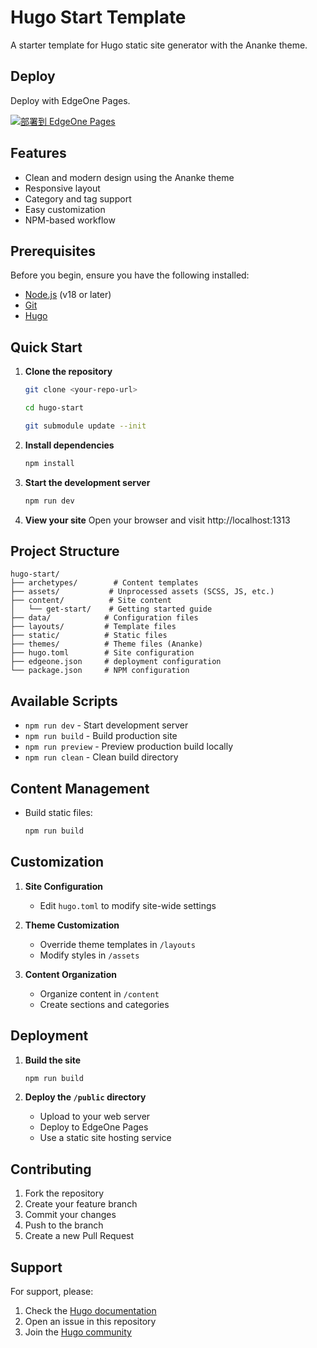# Hugo Start Template

A starter template for Hugo static site generator with the Ananke theme.

## Deploy

Deploy with EdgeOne Pages.

[![部署到 EdgeOne Pages](https://cdnstatic.tencentcs.com/edgeone/pages/deploy.svg)](https://edgeone.ai/pages/new?from=github&template=hugo-starter)

## Features

- Clean and modern design using the Ananke theme
- Responsive layout
- Category and tag support
- Easy customization
- NPM-based workflow

## Prerequisites

Before you begin, ensure you have the following installed:
- [Node.js](https://nodejs.org/) (v18 or later)
- [Git](https://git-scm.com/)
- [Hugo](https://gohugo.io/installation/)

## Quick Start

1. **Clone the repository**
   ```bash
   git clone <your-repo-url>

   cd hugo-start

   git submodule update --init
   ```

2. **Install dependencies**
   ```bash
   npm install
   ```

3. **Start the development server**
   ```bash
   npm run dev
   ```

4. **View your site**
   Open your browser and visit http://localhost:1313

## Project Structure

```
hugo-start/
├── archetypes/        # Content templates
├── assets/           # Unprocessed assets (SCSS, JS, etc.)
├── content/          # Site content
│   └── get-start/    # Getting started guide
├── data/            # Configuration files
├── layouts/         # Template files
├── static/          # Static files
├── themes/          # Theme files (Ananke)
├── hugo.toml        # Site configuration
├── edgeone.json     # deployment configuration
└── package.json     # NPM configuration
```

## Available Scripts

- `npm run dev` - Start development server
- `npm run build` - Build production site
- `npm run preview` - Preview production build locally
- `npm run clean` - Clean build directory

## Content Management

- Build static files:
  ```bash
  npm run build
  ```

## Customization

1. **Site Configuration**
   - Edit `hugo.toml` to modify site-wide settings

2. **Theme Customization**
   - Override theme templates in `/layouts`
   - Modify styles in `/assets`

3. **Content Organization**
   - Organize content in `/content`
   - Create sections and categories

## Deployment

1. **Build the site**
   ```bash
   npm run build
   ```

2. **Deploy the `/public` directory**
   - Upload to your web server
   - Deploy to EdgeOne Pages
   - Use a static site hosting service

## Contributing

1. Fork the repository
2. Create your feature branch
3. Commit your changes
4. Push to the branch
5. Create a new Pull Request

## Support

For support, please:
1. Check the [Hugo documentation](https://gohugo.io/documentation/)
2. Open an issue in this repository
3. Join the [Hugo community](https://discourse.gohugo.io/)